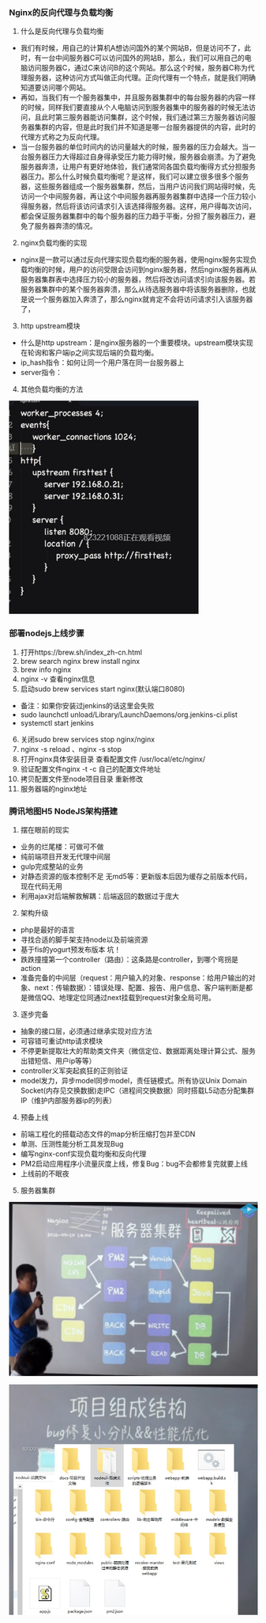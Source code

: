 ### Nginx的反向代理与负载均衡
1. 什么是反向代理与负载均衡
* 我们有时候，用自己的计算机A想访问国外的某个网站B，但是访问不了，此时，有一台中间服务器C可以访问国外的网站B，那么，我们可以用自己的电脑访问服务器C，通过C来访问B的这个网站。那么这个时候，服务器C称为代理服务器，这种访问方式叫做正向代理。正向代理有一个特点，就是我们明确知道要访问哪个网站。
* 再如，当我们有一个服务器集中，并且服务器集群中的每台服务器的内容一样的时候，同样我们要直接从个人电脑访问到服务器集中的服务器的时候无法访问，且此时第三服务器能访问集群，这个时候，我们通过第三方服务器访问服务器集群的内容，但是此时我们并不知道是哪一台服务器提供的内容，此时的代理方式称之为反向代理。
* 当一台服务器的单位时间内的访问量越大的时候，服务器的压力会越大。当一台服务器压力大得超过自身得承受压力能力得时候，服务器会崩溃。为了避免服务器奔溃，让用户有更好地体验，我们通常同各国负载均衡得方式分担服务器压力。那么什么时候负载均衡呢？是这样，我们可以建立很多很多个服务器，这些服务器组成一个服务器集群，然后，当用户访问我们网站得时候，先访问一个中间服务器，再让这个中间服务器再服务器集群中选择一个压力较小得服务器，然后将该访问请求引入该选择得服务器。这样，用户得每次访问，都会保证服务器集群中的每个服务器的压力趋于平衡，分担了服务器压力，避免了服务器奔溃的情况。
2. nginx负载均衡的实现
* nginx是一款可以通过反向代理实现负载均衡的服务器，使用nginx服务实现负载均衡的时候，用户的访问受限会访问到nginx服务器，然后nginx服务器再从服务器集群表中选择压力较小的服务器，然后将改访问请求引向该服务器。若服务器集群中的某个服务器奔溃，那么从待选服务器中将该服务器删除，也就是说一个服务器加入奔溃了，那么nginx就肯定不会将访问请求引入该服务器了，
3. http upstream模块
* 什么是http upstream：是nginx服务器的一个重要模块。upstream模块实现在轮询和客户端ip之间实现后端的负载均衡。
* ip_hash指令：如何让同一个用户落在同一台服务器上
* server指令：
4. 其他负载均衡的方法

![服务器集群文件](https://github.com/dxl-enter/dxl-study/blob/master/%E5%A4%A7%E8%AF%9DNodeJS72%E8%88%AC%E5%8F%98%E5%8C%96%E3%80%90%E6%B7%B1%E5%BA%A6%E5%AE%9E%E8%B7%B5%E8%AF%BE%E3%80%91/Nginx%E7%9A%84%E5%8F%8D%E5%90%91%E4%BB%A3%E7%90%86%E4%B8%8E%E8%B4%9F%E8%BD%BD%E5%9D%87%E8%A1%A1/Dingtalk_20201229141545.jpg?raw=true)

### 部署nodejs上线步骤
1. 打开https://brew.sh/index_zh-cn.html
2. brew search nginx  brew install nginx
3. brew info nginx
4. nginx -v 查看nginx信息
5. 启动sudo brew services start nginx(默认端口8080)
  * 备注：如果你安装过jenkins的话这里会失败
  * sudo launchctl unload/Library/LaunchDaemons/org.jenkins-ci.plist
  * systemctl start jenkins
6. 关闭sudo brew services stop nginx/nginx
7. nginx -s reload 、nginx -s stop
8. 打开nginx具体安装目录 查看配置文件 /usr/local/etc/nginx/
9. 验证配置文件nginx -t -c 自己的配置文件地址
10. 拷贝配置文件至node项目目录 重新修改
11. 服务器端的nginx地址
### 腾讯地图H5 NodeJS架构搭建
1. 摆在眼前的现实
* 业务的烂尾楼：可做可不做
* 纯前端项目开发无代理中间层
* gulp完成整站的业务
* 对静态资源的版本控制不足 无md5等：更新版本后因为缓存之前版本代码，现在代码无用
* 利用ajax对后端解救解耦：后端返回的数据过于庞大
2. 架构升级
* php是最好的语言
* 寻找合适的脚手架支持node以及前端资源
* 基于fis的yogurt预发布版本 坑！
* 跌跌撞撞第一个controller（路由）：这条路是controller，到哪个弯拐是action
* 准备完备的中间层（request：用户输入的对象、response：给用户输出的对象、next：传输数据）：错误处理、配置、报告、用户信息、客户端判断是都是微信QQ、地理定位同通过next挂载到request对象全局可用。
3. 逐步完备
* 抽象的接口层，必须通过继承实现对应方法
* 可容错可重试http请求模块
* 不停更新提取壮大的帮助类文件夹（微信定位、数据距离处理计算公式、服务出错短信、用户ip等等）
* controller义军突起疯狂的正则验证
* model发力，异步model同步model，责任链模式。所有协议Unix Domain Socket(内存见交换数据)走IPC（进程间交换数据）同时搭载L5动态分配集群IP（维护内部服务器ip的列表）
4. 预备上线
* 前端工程化的搭载动态文件的map分析压缩打包并至CDN
* 单测、压测性能分析工具发现Bug
* 编写nginx-conf实现负载均衡和反向代理
* PM2启动应用程序小流量灰度上线，修复Bug：bug不会都修复完就要上线
* 上线前的不眠夜
5. 服务器集群

![服务器集群文件](https://github.com/dxl-enter/dxl-study/blob/master/%E5%A4%A7%E8%AF%9DNodeJS72%E8%88%AC%E5%8F%98%E5%8C%96%E3%80%90%E6%B7%B1%E5%BA%A6%E5%AE%9E%E8%B7%B5%E8%AF%BE%E3%80%91/Nginx%E7%9A%84%E5%8F%8D%E5%90%91%E4%BB%A3%E7%90%86%E4%B8%8E%E8%B4%9F%E8%BD%BD%E5%9D%87%E8%A1%A1/Dingtalk_20201229150007.jpg)

![服务器集群文件](https://github.com/dxl-enter/dxl-study/blob/master/%E5%A4%A7%E8%AF%9DNodeJS72%E8%88%AC%E5%8F%98%E5%8C%96%E3%80%90%E6%B7%B1%E5%BA%A6%E5%AE%9E%E8%B7%B5%E8%AF%BE%E3%80%91/Nginx%E7%9A%84%E5%8F%8D%E5%90%91%E4%BB%A3%E7%90%86%E4%B8%8E%E8%B4%9F%E8%BD%BD%E5%9D%87%E8%A1%A1/Dingtalk_20201229150121.jpg)


